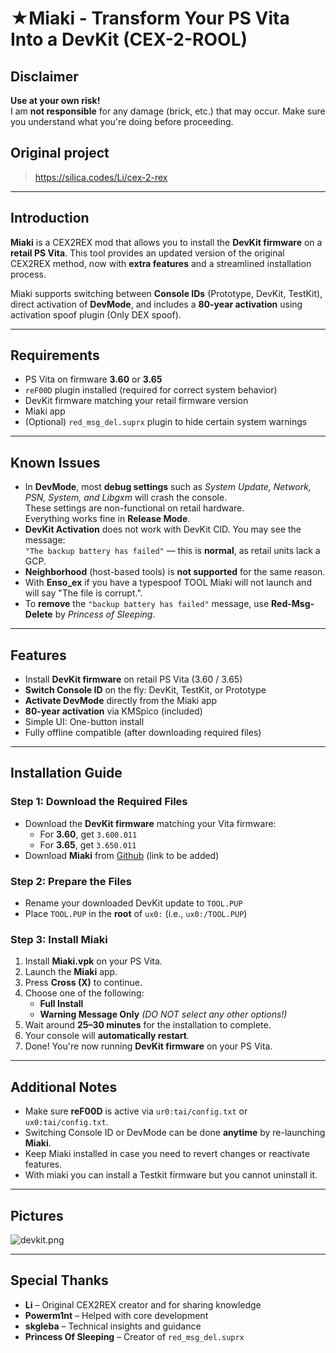 # ★Miaki - Transform Your PS Vita Into a DevKit (CEX-2-ROOL)

## Disclaimer

**Use at your own risk!**  
I am **not responsible** for any damage (brick, etc.) that may occur. Make sure you understand what you're doing before proceeding.

## Original project
> https://silica.codes/Li/cex-2-rex

---

## Introduction

**Miaki** is a CEX2REX mod that allows you to install the **DevKit firmware** on a **retail PS Vita**. This tool provides an updated version of the original CEX2REX method, now with **extra features** and a streamlined installation process.

Miaki supports switching between **Console IDs** (Prototype, DevKit, TestKit), direct activation of **DevMode**, and includes a **80-year activation** using activation spoof plugin (Only DEX spoof).

---

## Requirements

- PS Vita on firmware **3.60** or **3.65**
- `reF00D` plugin installed (required for correct system behavior)
- DevKit firmware matching your retail firmware version
- Miaki app
- (Optional) `red_msg_del.suprx` plugin to hide certain system warnings

---

## Known Issues

- In **DevMode**, most **debug settings** such as *System Update, Network, PSN, System, and Libgxm* will crash the console.  
  These settings are non-functional on retail hardware.  
  Everything works fine in **Release Mode**.
- **DevKit Activation** does not work with DevKit CID. You may see the message:  
  `"The backup battery has failed"` — this is **normal**, as retail units lack a GCP.
- **Neighborhood** (host-based tools) is **not supported** for the same reason.
- With **Enso_ex** if you have a typespoof TOOL Miaki will not launch and will say "The file is corrupt.".
- To **remove** the `"backup battery has failed"` message, use **Red-Msg-Delete** by *Princess of Sleeping*.

---

## Features

- Install **DevKit firmware** on retail PS Vita (3.60 / 3.65)
- **Switch Console ID** on the fly: DevKit, TestKit, or Prototype
- **Activate DevMode** directly from the Miaki app
- **80-year activation** via KMSpico (included)
- Simple UI: One-button install
- Fully offline compatible (after downloading required files)

---

## Installation Guide

### Step 1: Download the Required Files

- Download the **DevKit firmware** matching your Vita firmware:
  - For **3.60**, get `3.600.011`
  - For **3.65**, get `3.650.011`
- Download **Miaki** from [Github](#) (link to be added)

### Step 2: Prepare the Files

- Rename your downloaded DevKit update to `TOOL.PUP`
- Place `TOOL.PUP` in the **root** of `ux0:` (i.e., `ux0:/TOOL.PUP`)

### Step 3: Install Miaki

1. Install **Miaki.vpk** on your PS Vita.
2. Launch the **Miaki** app.
3. Press **Cross (X)** to continue.
4. Choose one of the following:
   - **Full Install**
   - **Warning Message Only** *(DO NOT select any other options!)*
5. Wait around **25–30 minutes** for the installation to complete.
6. Your console will **automatically restart**.
7. Done! You're now running **DevKit firmware** on your PS Vita.

---

## Additional Notes

- Make sure **reF00D** is active via `ur0:tai/config.txt` or `ux0:tai/config.txt`.
- Switching Console ID or DevMode can be done **anytime** by re-launching **Miaki**.
- Keep Miaki installed in case you need to revert changes or reactivate features.
- With miaki you can install a Testkit firmware but you cannot uninstall it.

---

## Pictures 

![devkit.png](https://git.hitius.bar/ImLazy/assets/raw/branch/main/2025-04-20-074408.png)

---


## Special Thanks

- **Li** – Original CEX2REX creator and for sharing knowledge
- **Powerm1nt** – Helped with core development
- **skgleba** – Technical insights and guidance
- **Princess Of Sleeping** – Creator of `red_msg_del.suprx`

